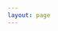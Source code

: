 ```yaml
---
layout: page
---
```


<script setup>
import {
  VPTeamPage,
  VPTeamPageTitle,
  VPTeamMembers
} from 'vitepress/theme'

const members = [
  {
    avatar: 'https://github.com/RNTOpus.png',
    name: 'Renato Andrade',
    title: 'Developer',
    links: [
      { icon: 'github', link: 'https://github.com/RNTOpus' },
      { icon: 'linkedin', link: 'https://www.linkedin.com/in/rntdesign/' }
    ]
  },
  {
    avatar: 'https://github.com/PauloRTesJr.png',
    name: 'Paulo Roberto Tessarolli Jr',
    title: 'Developer',
    links: [
      { icon: 'github', link: 'https://github.com/PauloRTesJr' },
      { icon: 'linkedin', link: 'https://www.linkedin.com/in/paulortesjr/' }
    ]
  }
]
</script>

<VPTeamPage>
  <VPTeamPageTitle>
    <template #title>
      We are Opus
    </template>
    <template #lead>
      The development of Olympus is guided by the frontend team at Opus Software.
    </template>
  </VPTeamPageTitle>
  <VPTeamMembers
    :members="members"
  />
</VPTeamPage>
